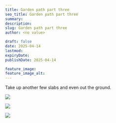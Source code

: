 ```yaml
---
title: Garden path part three
seo_title: Garden path part three
summary:
description:
slug: Garden path part three
author: <no value>

draft: false
date: 2025-04-14
lastmod:
expiryDate:
publishDate: 2025-04-14

feature_image:
feature_image_alt:
---
```


Take up another few slabs and even out the ground.

![](/images/1848.jpeg )

![](/images/1849.jpeg )

![](/images/1850.jpeg )
